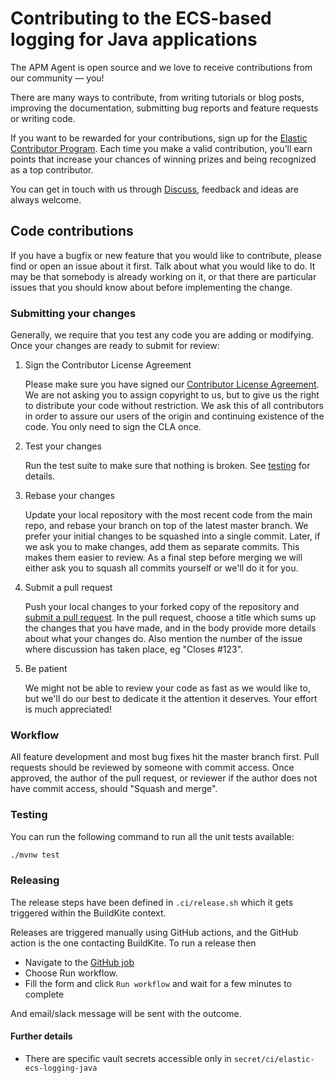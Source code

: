 # Contributing to the ECS-based logging for Java applications

The APM Agent is open source and we love to receive contributions from our community — you!

There are many ways to contribute, from writing tutorials or blog posts, improving the
documentation, submitting bug reports and feature requests or writing code.

If you want to be rewarded for your contributions, sign up for
the [Elastic Contributor Program](https://www.elastic.co/community/contributor). Each time you make
a valid contribution, you’ll earn points that increase your chances of winning prizes and being
recognized as a top contributor.

You can get in touch with us through [Discuss](https://discuss.elastic.co/c/apm), feedback and ideas
are always welcome.

## Code contributions

If you have a bugfix or new feature that you would like to contribute, please find or open an issue
about it first. Talk about what you would like to do. It may be that somebody is already working on
it, or that there are particular issues that you should know about before implementing the change.

### Submitting your changes

Generally, we require that you test any code you are adding or modifying. Once your changes are
ready to submit for review:

1. Sign the Contributor License Agreement

   Please make sure you have signed
   our [Contributor License Agreement](https://www.elastic.co/contributor-agreement/). We are not
   asking you to assign copyright to us, but to give us the right to distribute your code without
   restriction. We ask this of all contributors in order to assure our users of the origin and
   continuing existence of the code. You only need to sign the CLA once.

2. Test your changes

   Run the test suite to make sure that nothing is broken. See [testing](#testing) for details.

3. Rebase your changes

   Update your local repository with the most recent code from the main repo, and rebase your branch
   on top of the latest master branch. We prefer your initial changes to be squashed into a single
   commit. Later, if we ask you to make changes, add them as separate commits. This makes them
   easier to review. As a final step before merging we will either ask you to squash all commits
   yourself or we'll do it for you.

4. Submit a pull request

   Push your local changes to your forked copy of the repository
   and [submit a pull request](https://help.github.com/articles/using-pull-requests). In the pull
   request, choose a title which sums up the changes that you have made, and in the body provide
   more details about what your changes do. Also mention the number of the issue where discussion
   has taken place, eg "Closes #123".

5. Be patient

   We might not be able to review your code as fast as we would like to, but we'll do our best to
   dedicate it the attention it deserves. Your effort is much appreciated!

### Workflow

All feature development and most bug fixes hit the master branch first. Pull requests should be
reviewed by someone with commit access. Once approved, the author of the pull request, or reviewer
if the author does not have commit access, should "Squash and merge".

### Testing

You can run the following command to run all the unit tests available:

```bash
./mvnw test
```

### Releasing

The release steps have been defined in `.ci/release.sh` which it gets triggered within the BuildKite context.

Releases are triggered manually using GitHub actions, and the GitHub action is the one contacting BuildKite.
To run a release then
* Navigate to the [GitHub job](https://github.com/elastic/ecs-logging-java/actions/workflows/release.yml)
* Choose Run workflow.
* Fill the form and click `Run workflow` and wait for a few minutes to complete

And email/slack message will be sent with the outcome.

#### Further details

* There are specific vault secrets accessible only in `secret/ci/elastic-ecs-logging-java`
